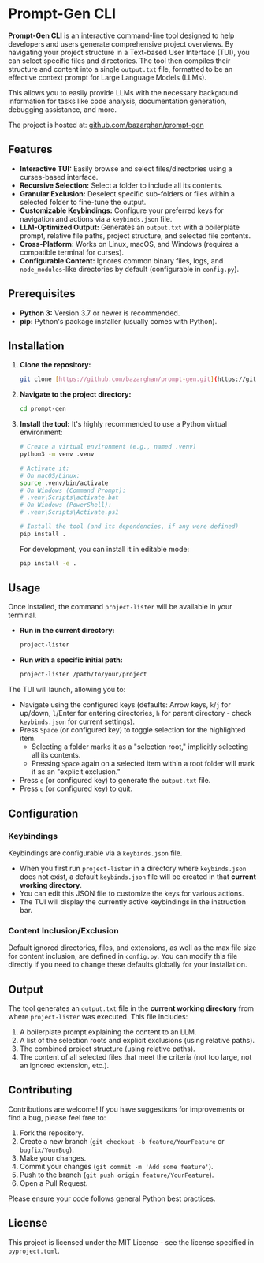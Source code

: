 # Prompt-Gen CLI

**Prompt-Gen CLI** is an interactive command-line tool designed to help developers and users generate comprehensive project overviews. By navigating your project structure in a Text-based User Interface (TUI), you can select specific files and directories. The tool then compiles their structure and content into a single `output.txt` file, formatted to be an effective context prompt for Large Language Models (LLMs).

This allows you to easily provide LLMs with the necessary background information for tasks like code analysis, documentation generation, debugging assistance, and more.

The project is hosted at: [github.com/bazarghan/prompt-gen](https://github.com/bazarghan/prompt-gen)

## Features

- **Interactive TUI:** Easily browse and select files/directories using a curses-based interface.
- **Recursive Selection:** Select a folder to include all its contents.
- **Granular Exclusion:** Deselect specific sub-folders or files within a selected folder to fine-tune the output.
- **Customizable Keybindings:** Configure your preferred keys for navigation and actions via a `keybinds.json` file.
- **LLM-Optimized Output:** Generates an `output.txt` with a boilerplate prompt, relative file paths, project structure, and selected file contents.
- **Cross-Platform:** Works on Linux, macOS, and Windows (requires a compatible terminal for curses).
- **Configurable Content:** Ignores common binary files, logs, and `node_modules`-like directories by default (configurable in `config.py`).

## Prerequisites

- **Python 3:** Version 3.7 or newer is recommended.
- **pip:** Python's package installer (usually comes with Python).

## Installation

1.  **Clone the repository:**

    ```bash
    git clone [https://github.com/bazarghan/prompt-gen.git](https://github.com/bazarghan/prompt-gen.git)
    ```

2.  **Navigate to the project directory:**

    ```bash
    cd prompt-gen
    ```

3.  **Install the tool:**
    It's highly recommended to use a Python virtual environment:

    ```bash
    # Create a virtual environment (e.g., named .venv)
    python3 -m venv .venv

    # Activate it:
    # On macOS/Linux:
    source .venv/bin/activate
    # On Windows (Command Prompt):
    # .venv\Scripts\activate.bat
    # On Windows (PowerShell):
    # .venv\Scripts\Activate.ps1

    # Install the tool (and its dependencies, if any were defined)
    pip install .
    ```

    For development, you can install it in editable mode:

    ```bash
    pip install -e .
    ```

## Usage

Once installed, the command `project-lister` will be available in your terminal.

- **Run in the current directory:**

  ```bash
  project-lister
  ```

- **Run with a specific initial path:**
  ```bash
  project-lister /path/to/your/project
  ```

The TUI will launch, allowing you to:

- Navigate using the configured keys (defaults: Arrow keys, `k`/`j` for up/down, `l`/Enter for entering directories, `h` for parent directory - check `keybinds.json` for current settings).
- Press `Space` (or configured key) to toggle selection for the highlighted item.
  - Selecting a folder marks it as a "selection root," implicitly selecting all its contents.
  - Pressing `Space` again on a selected item within a root folder will mark it as an "explicit exclusion."
- Press `g` (or configured key) to generate the `output.txt` file.
- Press `q` (or configured key) to quit.

## Configuration

### Keybindings

Keybindings are configurable via a `keybinds.json` file.

- When you first run `project-lister` in a directory where `keybinds.json` does not exist, a default `keybinds.json` file will be created in that **current working directory**.
- You can edit this JSON file to customize the keys for various actions.
- The TUI will display the currently active keybindings in the instruction bar.

### Content Inclusion/Exclusion

Default ignored directories, files, and extensions, as well as the max file size for content inclusion, are defined in `config.py`. You can modify this file directly if you need to change these defaults globally for your installation.

## Output

The tool generates an `output.txt` file in the **current working directory** from where `project-lister` was executed. This file includes:

1.  A boilerplate prompt explaining the content to an LLM.
2.  A list of the selection roots and explicit exclusions (using relative paths).
3.  The combined project structure (using relative paths).
4.  The content of all selected files that meet the criteria (not too large, not an ignored extension, etc.).

## Contributing

Contributions are welcome! If you have suggestions for improvements or find a bug, please feel free to:

1.  Fork the repository.
2.  Create a new branch (`git checkout -b feature/YourFeature` or `bugfix/YourBug`).
3.  Make your changes.
4.  Commit your changes (`git commit -m 'Add some feature'`).
5.  Push to the branch (`git push origin feature/YourFeature`).
6.  Open a Pull Request.

Please ensure your code follows general Python best practices.

## License

This project is licensed under the MIT License - see the license specified in `pyproject.toml`.
